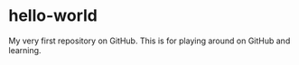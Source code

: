 # hello-world
My very first repository on GitHub. This is for playing around on GitHub and learning.
